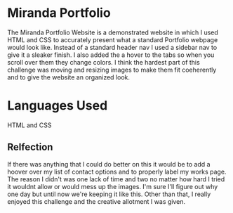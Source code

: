 # Miranda Portfolio
 The Miranda Portfolio Website is a demonstrated website in which I used HTML and CSS to accurately present what a standard Portfolio webpage would look like.
 Instead of a standard header nav I used a sidebar nav to give it a sleaker finish. I also added the a hover to the tabs so when you scroll over them they change colors.
 I think the hardest part of this challenge was moving and resizing images to make them fit coeherently and to give the website an organized look.  

# Languages Used
 HTML and CSS
 
 ## Relfection
 If there was anything that I could do better on this it would be to add a hoover over my list of contact options and to properly label my works page. 
 The reason I didn't was one lack of time and two no matter how hard I tried it wouldnt allow or would mess up the images. I'm sure I'll figure out why one 
 day but until now we're keeping it like this. Other than that, I really enjoyed this challenge and the creative allotment I was given. 
